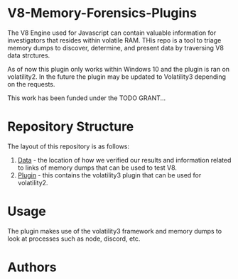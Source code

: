 # V8-Memory-Forensics-Plugins

The V8 Engine used for Javascript can contain valuable information for investigators that resides within volatile RAM. THis repo is a tool to triage memory dumps to discover, determine, and present data by traversing V8 data strctures.

As of now this plugin only works within Windows 10 and the plugin is ran on volatility2. In the future the plugin may be updated to Volatility3 depending on the requests.

This work has been funded under the TODO GRANT...

# Repository Structure

The layout of this repository is as follows:
1. [Data](data/README.md) - the location of how we verified our results and information related to links of memory dumps that can be used to test V8.
2. [Plugin](plugin/README.md) - this contains the volatility3 plugin that can be used for volatility2.

# Usage

The plugin makes use of the volatility3 framework and memory dumps to look at processes such as node, discord, etc. 


# Authors
